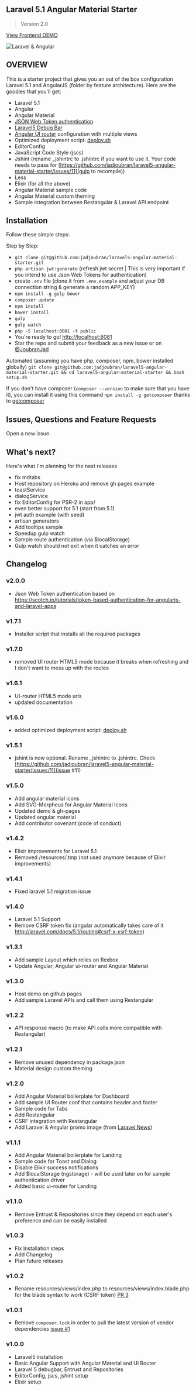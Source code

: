 ## Laravel 5.1 Angular Material Starter
> Version 2.0

<a href="https://jadjoubran.github.io/laravel5-angular-material-starter" target="_blank">View Frontend DEMO</a>

![Laravel & Angular](http://i.imgur.com/uUMaSyP.jpg)


## OVERVIEW
This is a starter project that gives you an out of the box configuration Laravel 5.1 and AngularJS (folder by feature architecture).
Here are the goodies that you'll get:

* Laravel 5.1
* Angular
* Angular Material
* [JSON Web Token authentication](https://scotch.io/tutorials/token-based-authentication-for-angularjs-and-laravel-apps)
* [Laravel5 Debug Bar](https://github.com/barryvdh/laravel-debugbar)
* [Angular UI router](https://github.com/angular-ui/ui-router) configuration with multiple views
* Optimized deployment script: [deploy.sh](https://github.com/jadjoubran/laravel5-angular-material-starter/blob/master/deploy.sh)
* EditorConfig
* JavaScript Code Style (jscs)
* Jshint (rename _jshintrc to .jshintrc if you want to use it. Your code needs to pass for [https://github.com/jadjoubran/laravel5-angular-material-starter/issues/11](gulp to recompile))
* Less
* Elixir (for all the above)
* Angular Material sample code
* Angular Material custom theming
* Sample integration between Restangular & Laravel API endpoint


## Installation

Follow these simple steps:

Step by Step:
* `git clone git@github.com:jadjoubran/laravel5-angular-material-starter.git`
* `php artisan jwt:generate` (refresh jwt secret | This is very important if you intend to use Json Web Tokens for authentication)
* create `.env` file (clone it from `.env.example` and adjust your DB connection string & generate a random APP_KEY)
* `npm install -g gulp bower`
* `composer update`
* `npm install`
* `bower install`
* `gulp`
* `gulp watch`
* `php -S localhost:8081 -t public`
* You're ready to go! <a href="http://localhost:8081" target="_blank">http://localhost:8081</a>
* Star the repo and submit your feedback as a new issue or on <a href="https://twitter.com/joubranjad" target="_blank">@JoubranJad</a>

Automated (assuming you have php, composer, npm, bower installed globally)
`git clone git@github.com:jadjoubran/laravel5-angular-material-starter.git && cd laravel5-angular-material-starter && bash setup.sh`

If you don't have composer (`composer --version` to make sure that you have it), you can install it using this command
`npm install -g getcomposer` thanks to [getcomposer](https://github.com/jadjoubran/getcomposer)

## Issues, Questions and Feature Requests
Open a new issue.

## What's next?

Here's what I'm planning for the next releases

- fix mdtabs
- Host repository on Heroku and remove gh pages example
- toastService
- dialogService
- fix EditorConfig for PSR-2 in app/
- even better support for 5.1 (start from 5.1)
- jwt auth example (with seed)
- artisan generators
- Add tooltips sample
- Speedup gulp watch
- Sample route authentication (via $localStorage)
- Gulp watch should not exit when it catches an error


## Changelog

### v2.0.0
+ Json Web Token authentication based on https://scotch.io/tutorials/token-based-authentication-for-angularjs-and-laravel-apps

### v1.7.1
+ Installer script that installs all the required packages

### v1.7.0
+ removed UI router HTML5 mode because it breaks when refreshing and I don't want to mess up with the routes

### v1.6.1
+ UI-router HTML5 mode urls
+ updated documentation


### v1.6.0
+ added optimized deployment script: [deploy.sh](https://github.com/jadjoubran/laravel5-angular-material-starter/blob/master/deploy.sh)


### v1.5.1
+ jshint is now optional. Rename _jshintrc to .jshintrc. Check [https://github.com/jadjoubran/laravel5-angular-material-starter/issues/11](issue #11)


### v1.5.0
+ Add angular material icons
+ Add SVG-Morpheus for Angular Material Icons
+ Updated demo & gh-pages
+ Updated angular material
+ Add contributor covenant (code of conduct)


### v1.4.2
+ Elixir improvements for Laravel 5.1
+ Removed /resources/.tmp (not used anymore because of Elixir improvements)

### v1.4.1
+ Fixed laravel 5.1 migration issue

### v1.4.0
+ Laravel 5.1 Support
+ Remove CSRF token fix (angular automatically takes care of it http://laravel.com/docs/5.1/routing#csrf-x-xsrf-token)


### v1.3.1

+ Add sample Layout which relies on flexbox
+ Update Angular, Angular ui-router and Angular Material


### v1.3.0

+ Host demo on github pages
+ Add sample Laravel APIs and call them using Restangular


### v1.2.2

+ API response macro (to make API calls more compatible with Restangular)


### v1.2.1

+ Remove unused dependency in package.json
+ Material design custom theming


### v1.2.0

+ Add Angular Material boilerplate for Dashboard
+ Add sample UI Router conf that contains header and footer
+ Sample code for Tabs
+ Add Restangular
+ CSRF integration with Restangular
+ Add Laravel & Angular promo image (from [Laravel News](https://laravel-news.com))


### v1.1.1

+ Add Angular Material boilerplate for Landing
+ Sample code for Toast and Dialog
+ Disable Elixir success notifications
+ Add $localStorage (ngstorage) - will be used later on for sample authentication driver
+ Added basic ui-router for Landing


### v1.1.0

+ Remove Entrust & Repositories since they depend on each user's preference and can be easily installed


### v1.0.3

+ Fix Installation steps
+ Add Changelog
+ Plan future releases


### v1.0.2

+ Rename resources/views/index.php to resources/views/index.blade.php for the blade syntax to work (CSRF token) [PR 3](https://github.com/jadjoubran/laravel5-angular-material-starter/pull/3)


### v1.0.1

+ Remove `composer.lock` in order to pull the latest version of vendor dependencies [issue #1](https://github.com/jadjoubran/laravel5-angular-material-starter/issues/1)


### v1.0.0

+ Laravel5 installation
+ Basic Angular Support with Angular Material and UI Router
+ Laravel 5 debugbar, Entrust and Repositories
+ EditorConfig, jscs, jshint setup
+ Elixir setup